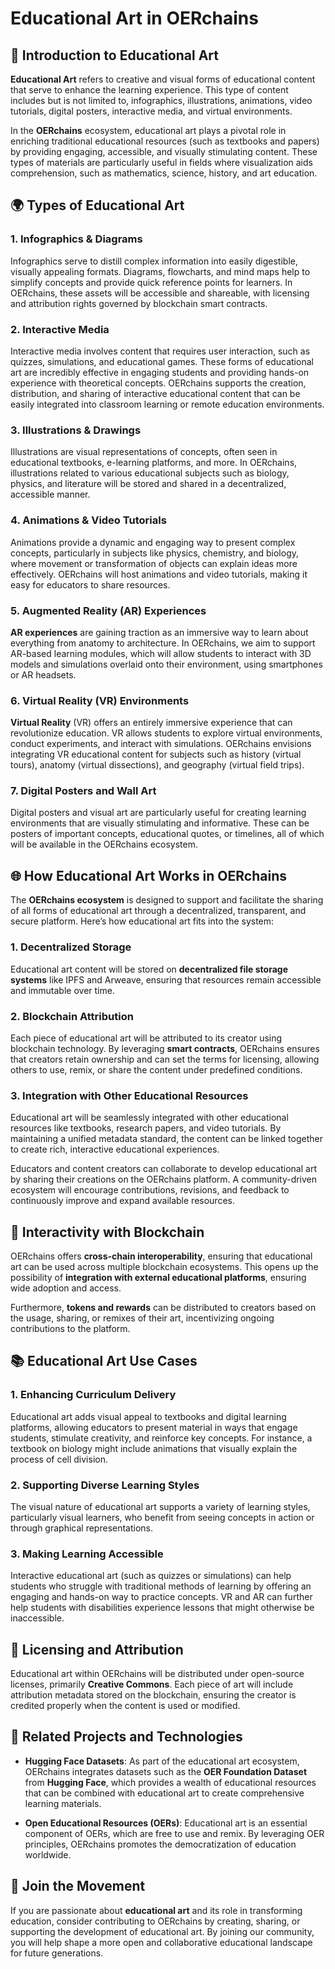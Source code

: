 # Educational Art in OERchains

## 🎨 Introduction to Educational Art
**Educational Art** refers to creative and visual forms of educational content that serve to enhance the learning experience. This type of content includes but is not limited to, infographics, illustrations, animations, video tutorials, digital posters, interactive media, and virtual environments.

In the **OERchains** ecosystem, educational art plays a pivotal role in enriching traditional educational resources (such as textbooks and papers) by providing engaging, accessible, and visually stimulating content. These types of materials are particularly useful in fields where visualization aids comprehension, such as mathematics, science, history, and art education.

## 🌍 Types of Educational Art

### 1. **Infographics & Diagrams**
Infographics serve to distill complex information into easily digestible, visually appealing formats. Diagrams, flowcharts, and mind maps help to simplify concepts and provide quick reference points for learners. In OERchains, these assets will be accessible and shareable, with licensing and attribution rights governed by blockchain smart contracts.

### 2. **Interactive Media**
Interactive media involves content that requires user interaction, such as quizzes, simulations, and educational games. These forms of educational art are incredibly effective in engaging students and providing hands-on experience with theoretical concepts. OERchains supports the creation, distribution, and sharing of interactive educational content that can be easily integrated into classroom learning or remote education environments.

### 3. **Illustrations & Drawings**
Illustrations are visual representations of concepts, often seen in educational textbooks, e-learning platforms, and more. In OERchains, illustrations related to various educational subjects such as biology, physics, and literature will be stored and shared in a decentralized, accessible manner.

### 4. **Animations & Video Tutorials**
Animations provide a dynamic and engaging way to present complex concepts, particularly in subjects like physics, chemistry, and biology, where movement or transformation of objects can explain ideas more effectively. OERchains will host animations and video tutorials, making it easy for educators to share resources.

### 5. **Augmented Reality (AR) Experiences**
**AR experiences** are gaining traction as an immersive way to learn about everything from anatomy to architecture. In OERchains, we aim to support AR-based learning modules, which will allow students to interact with 3D models and simulations overlaid onto their environment, using smartphones or AR headsets.

### 6. **Virtual Reality (VR) Environments**
**Virtual Reality** (VR) offers an entirely immersive experience that can revolutionize education. VR allows students to explore virtual environments, conduct experiments, and interact with simulations. OERchains envisions integrating VR educational content for subjects such as history (virtual tours), anatomy (virtual dissections), and geography (virtual field trips).

### 7. **Digital Posters and Wall Art**
Digital posters and visual art are particularly useful for creating learning environments that are visually stimulating and informative. These can be posters of important concepts, educational quotes, or timelines, all of which will be available in the OERchains ecosystem.

## 🌐 How Educational Art Works in OERchains

The **OERchains ecosystem** is designed to support and facilitate the sharing of all forms of educational art through a decentralized, transparent, and secure platform. Here’s how educational art fits into the system:

### 1. **Decentralized Storage**
Educational art content will be stored on **decentralized file storage systems** like IPFS and Arweave, ensuring that resources remain accessible and immutable over time.

### 2. **Blockchain Attribution**
Each piece of educational art will be attributed to its creator using blockchain technology. By leveraging **smart contracts**, OERchains ensures that creators retain ownership and can set the terms for licensing, allowing others to use, remix, or share the content under predefined conditions.

### 3. **Integration with Other Educational Resources**
Educational art will be seamlessly integrated with other educational resources like textbooks, research papers, and video tutorials. By maintaining a unified metadata standard, the content can be linked together to create rich, interactive educational experiences.

Educators and content creators can collaborate to develop educational art by sharing their creations on the OERchains platform. A community-driven ecosystem will encourage contributions, revisions, and feedback to continuously improve and expand available resources.

## 🔄 Interactivity with Blockchain
OERchains offers **cross-chain interoperability**, ensuring that educational art can be used across multiple blockchain ecosystems. This opens up the possibility of **integration with external educational platforms**, ensuring wide adoption and access.

Furthermore, **tokens and rewards** can be distributed to creators based on the usage, sharing, or remixes of their art, incentivizing ongoing contributions to the platform.

## 📚 Educational Art Use Cases

### 1. **Enhancing Curriculum Delivery**
Educational art adds visual appeal to textbooks and digital learning platforms, allowing educators to present material in ways that engage students, stimulate creativity, and reinforce key concepts. For instance, a textbook on biology might include animations that visually explain the process of cell division.

### 2. **Supporting Diverse Learning Styles**
The visual nature of educational art supports a variety of learning styles, particularly visual learners, who benefit from seeing concepts in action or through graphical representations.

### 3. **Making Learning Accessible**
Interactive educational art (such as quizzes or simulations) can help students who struggle with traditional methods of learning by offering an engaging and hands-on way to practice concepts. VR and AR can further help students with disabilities experience lessons that might otherwise be inaccessible.

## 📜 Licensing and Attribution

Educational art within OERchains will be distributed under open-source licenses, primarily **Creative Commons**. Each piece of art will include attribution metadata stored on the blockchain, ensuring the creator is credited properly when the content is used or modified.

## 🔗 Related Projects and Technologies

- **Hugging Face Datasets**: As part of the educational art ecosystem, OERchains integrates datasets such as the **OER Foundation Dataset** from **Hugging Face**, which provides a wealth of educational resources that can be combined with educational art to create comprehensive learning materials.

- **Open Educational Resources (OERs)**: Educational art is an essential component of OERs, which are free to use and remix. By leveraging OER principles, OERchains promotes the democratization of education worldwide.

## 🤝 Join the Movement

If you are passionate about **educational art** and its role in transforming education, consider contributing to OERchains by creating, sharing, or supporting the development of educational art. By joining our community, you will help shape a more open and collaborative educational landscape for future generations.
